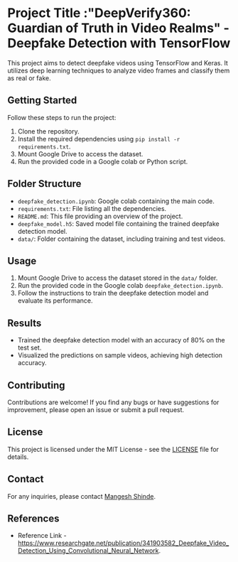 # Project Title :"DeepVerify360: Guardian of Truth in Video Realms" -Deepfake Detection with TensorFlow

This project aims to detect deepfake videos using TensorFlow and Keras. It utilizes deep learning techniques to analyze video frames and classify them as real or fake.


## Getting Started

Follow these steps to run the project:

1. Clone the repository.
2. Install the required dependencies using `pip install -r requirements.txt`.
3. Mount Google Drive to access the dataset.
4. Run the provided code in a Google colab or Python script.

## Folder Structure

- `deepfake_detection.ipynb`: Google colab containing the main code.
- `requirements.txt`: File listing all the dependencies.
- `README.md`: This file providing an overview of the project.
- `deepfake_model.h5`: Saved model file containing the trained deepfake detection model.
- `data/`: Folder containing the dataset, including training and test videos.

## Usage

1. Mount Google Drive to access the dataset stored in the `data/` folder.
2. Run the provided code in the Google colab `deepfake_detection.ipynb`.
3. Follow the instructions to train the deepfake detection model and evaluate its performance.

## Results

- Trained the deepfake detection model with an accuracy of 80% on the test set.
- Visualized the predictions on sample videos, achieving high detection accuracy.

## Contributing

Contributions are welcome! If you find any bugs or have suggestions for improvement, please open an issue or submit a pull request.

## License

This project is licensed under the MIT License - see the [LICENSE](LICENSE) file for details.

## Contact

For any inquiries, please contact [Mangesh Shinde](mailto:mangeshsshinde2016@gmail.com).

## References

- Reference Link - https://www.researchgate.net/publication/341903582_Deepfake_Video_Detection_Using_Convolutional_Neural_Network.
